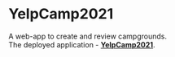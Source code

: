 # YelpCamp2021
A web-app to create and review campgrounds. 
<br>
The deployed application - <a href="https://guarded-stream-11637.herokuapp.com/" ><strong>YelpCamp2021</strong></a>.



